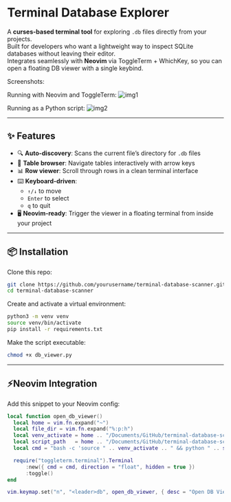 
#   Terminal Database Explorer

A **curses-based terminal tool** for exploring `.db` files directly from your projects.  
Built for developers who want a lightweight way to inspect SQLite databases without leaving their editor.  
Integrates seamlessly with **Neovim** via ToggleTerm + WhichKey, so you can open a floating DB viewer with a single keybind.

Screenshots:

Running with Neovim and ToggleTerm:
![img1](https://i.imgur.com/nDRGIra.png)

Running as a Python script:
![img2](https://i.imgur.com/KQeSq7o.png)

---

##  ✨ Features
- 🔍 **Auto-discovery**: Scans the current file’s directory for `.db` files  
- 📑 **Table browser**: Navigate tables interactively with arrow keys  
- 📊 **Row viewer**: Scroll through rows in a clean terminal interface  
- ⌨️ **Keyboard-driven**:  
  - `↑/↓` to move  
  - `Enter` to select  
  - `q` to quit  
- 🖥 **Neovim-ready**: Trigger the viewer in a floating terminal from inside your project  

---

##  📦 Installation
Clone this repo:

```bash
git clone https://github.com/yourusername/terminal-database-scanner.git
cd terminal-database-scanner
```

Create and activate a virtual environment:

```bash
python3 -m venv venv
source venv/bin/activate
pip install -r requirements.txt
```

Make the script executable:

```bash
chmod +x db_viewer.py
```

---

##  ⚡Neovim Integration

Add this snippet to your Neovim config:

```lua
local function open_db_viewer()
  local home = vim.fn.expand("~")
  local file_dir = vim.fn.expand("%:p:h")
  local venv_activate = home .. "/Documents/GitHub/terminal-database-scanner/venv/bin/activate"
  local script_path   = home .. "/Documents/GitHub/terminal-database-scanner/db_viewer.py"
  local cmd = "bash -c 'source " .. venv_activate .. " && python " .. script_path .. " " .. file_dir .. "'"

  require("toggleterm.terminal").Terminal
      :new({ cmd = cmd, direction = "float", hidden = true })
      :toggle()
end

vim.keymap.set("n", "<leader>db", open_db_viewer, { desc = "Open DB Viewer" })
```
